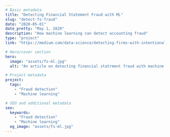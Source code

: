 ```yaml
---
# Basic metadata
title: "Detecting Financial Statement Fraud with ML"
slug: "detect-fs-fraud"
date: "2020-05-01"
date_pretty: "May 1, 2020"
description: "How machine learning can detect accounting fraud"
type: "project"
link: "https://medium.com/data-science/detecting-firms-with-intentional-misstatements-using-machine-learning-a943191f88cf"

# Hero/cover section
hero:
  image: "assets/fs-ml.jpg"
  alt: "An article on detecting financial statrment fraud with machine learning "

# Project metadata
project:
  tags:
    - "Fraud detection"
    - "Machine learning"

# SEO and additional metadata
seo:
  keywords:
    - "Fraud detection"
    - "Machine learning"
  og_image: "assets/fs-ml.jpg"
---
```


<!-- Optional markdown content can go here. -->
